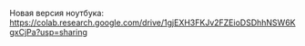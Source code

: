 Новая версия ноутбука: https://colab.research.google.com/drive/1gjEXH3FKJv2FZEioDSDhhNSW6KgxCjPa?usp=sharing
